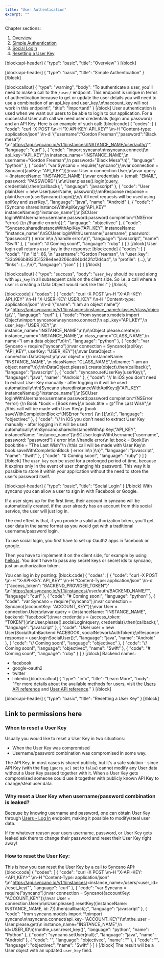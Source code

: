 ```yaml
---
title: "User Authentication"
excerpt: ""
---
```

Chapter sections:
1. [Overview]()
2. [Simple Authentication]()
3. [Social Login]()
4. [Resetting a User Key]()

[block:api-header]
{
  "type": "basic",
  "title": "Overview"
}
[/block]


[block:api-header]
{
  "type": "basic",
  "title": "Simple Authentication"
}
[/block]

[block:callout]
{
  "type": "warning",
  "body": "To authenticate a user, you'll need to make a call to the `/user/` endpoint. This endpoint is unique in terms of authentication because to get or update the user details you will need to use a combination of an api_key and user_key.\n\naccount_key will not work in this endpoint!",
  "title": "Important!"
}
[/block]
User authentication is used when we want our users to be able to login to our application. For a successful User auth call we need user credentials (login and password) and an API Key. Here is an example of such call:
[block:code]
{
  "codes": [
    {
      "code": "curl -X POST \\\n-H \"X-API-KEY: API_KEY\" \\\n-H \"Content-type: application/json\" \\\n-d '{\"username\":\"Gordon Freeman\",\"password\":\"Black mesa\"}' \\\n\"https://api.syncano.io/v1.1/instances/INSTANCE_NAME/user/auth/\"",
      "language": "curl"
    },
    {
      "code": "import syncano\n\nsyncano.connect(\n    api_key=\"API_KEY\",\n    instance_name=\"INSTANCE_NAME\",\n    username=\"Gordon Freeman\",\n    password=\"Black Mesa\"\n)",
      "language": "python"
    },
    {
      "code": "var Syncano = require(\"syncano\");\nvar connection = Syncano({apiKey: \"API_KEY\"});\nvar User = connection.User;\n\nvar query = {instanceName: \"INSTANCE_NAME\"};\nvar credentials = {email: \"EMAIL\", password: \"PASSWORD\"};\n\nUser.please().login(query, credentials).then(callback);",
      "language": "javascript"
    },
    {
      "code": "User plainUser = new User(userName, password);\n\nResponse<User> response = plainUser.on(userSyncano).login();\n// All next requests will be used using apiKey and userKey.",
      "language": "java",
      "name": "Android"
    },
    {
      "code": "[Syncano sharedInstanceWithApiKey:@\"API_KEY\" instanceName:@\"instance_name\"];\n[SCUser loginWithUsername:username password:password completion:^(NSError *error) {\n  //handle error\n}];",
      "language": "objectivec"
    },
    {
      "code": "Syncano.sharedInstanceWithApiKey(\"API_KEY\", instanceName: \"instance_name\")\nSCUser.loginWithUsername(\"username\", password: \"password\") { error in\n  //handle error\n}",
      "language": "javascript",
      "name": "Swift"
    },
    {
      "code": "# Coming soon!",
      "language": "ruby"
    }
  ]
}
[/block]
User login call returns `user_key` in the response:
[block:code]
{
  "codes": [
    {
      "code": "{\n    \"id\": 66, \n    \"username\": \"Gordon Freeman\", \n    \"user_key\": \"33b966b883351528e4ee3206cd84bd42fcf2d4a4\", \n    \"profile\": {...}, \n    \"links\": {...}\n}",
      "language": "json"
    }
  ]
}
[/block]

[block:callout]
{
  "type": "success",
  "body": "`user_key` should be used along with `api_key` in all subsequent calls on the client side. So i.e. a call where a user is creating a Data Object would look like this:"
}
[/block]

[block:code]
{
  "codes": [
    {
      "code": "curl -X POST \\\n-H \"X-API-KEY: API_KEY\" \\\n-H \"X-USER-KEY: USER_KEY\" \\\n-H \"Content-type: application/json\" \\\n-d '{\"name\": \"I am an object name\"}' \\\n\"https://api.syncano.io/v1.1/instances/instance_name/classes/class/objects/\"",
      "language": "curl"
    },
    {
      "code": "from syncano.models import Object\nimport syncano\n\nsyncano.connect(\n    api_key=\"API_KEY\",\n    user_key=\"USER_KEY\",\n    instance_name=\"INSTANCE_NAME\"\n)\n\nObject.please.create(\n    instance_name=\"INSTANCE_NAME\",\n    class_name=\"CLASS_NAME\",\n    name=\"I am a data object\"\n)\n",
      "language": "python"
    },
    {
      "code": "var Syncano = require(\"syncano\");\nvar connection = Syncano({apiKey: \"API_KEY\", userKey: \"USER_KEY\"});\nvar DataObject = connection.DataObject;\n\nvar object = {\n  instanceName: \"INSTANCE_NAME\", \n  className: \"CLASS_NAME\",\n\tname: \"I am an object name\"\n};\n\nDataObject.please().create(object).then(callback);",
      "language": "javascript"
    },
    {
      "code": "syncano.setUserKey(userKey);",
      "language": "java",
      "name": "Android"
    },
    {
      "code": "// In iOS you don't need to extract User Key manually - after logging in it will be used automatically\n\n[Syncano sharedInstanceWithApiKey:@\"API_KEY\" instanceName:@\"instance_name\"];\n[SCUser loginWithUsername:username password:password completion:^(NSError *error) {\n  Book *book = [Book new];\n  book.title = @\"The Last Wish\";\n  //this call will be made with User Key\n  [book saveWithCompletionBlock:^(NSError *error) {\n  }];\n}];",
      "language": "objectivec"
    },
    {
      "code": "// In iOS you don't need to extract User Key manually - after logging in it will be used automatically\n\nSyncano.sharedInstanceWithApiKey(\"API_KEY\", instanceName: \"instance_name\")\nSCUser.loginWithUsername(\"username\", password: \"password\") { error in\n  //handle error\n  let book = Book()\n  book.title = \"The Last Wish\"\n  //this call will be made with User Key\n  book.saveWithCompletionBlock { error in\n  }\n}",
      "language": "javascript",
      "name": "Swift"
    },
    {
      "code": "# Coming soon!",
      "language": "ruby"
    }
  ]
}
[/block]
The `user_key` can be used for a prolonged period of time, because it expires only in the event of user changing his password. This way it is possible to store it within your application without the need to store the user’s password itself.

[block:api-header]
{
  "type": "basic",
  "title": "Social Login"
}
[/block]
With syncano you can allow a user to sign in with Facebook or Google.

If a user signs up for the first time, their account in syncano will be automatically created, if the user already has an account from this social service, the user will just log in.

The end effect is that, if you provide a valid authorization token, you'll get user data in the same format as you would get with a traditional username/password login.

To use social login, you first have to set up Oauth2 apps in facebook or google.

Then you have to implement it on the client side, for example by using [hello.js](http://adodson.com/hello.js/). You don't have to pass any secret keys or secret ids to syncano, just an authorization token.

You can log in by posting:
[block:code]
{
  "codes": [
    {
      "code": "curl -X POST \\\n-H \"X-API-KEY: API_KEY\" \\\n-H \"Content-Type: application/json\" \\\n-d '{\"access_token\": \"BACKEND_PROVIDER_TOKEN\"}' \\\n\"https://api.syncano.io/v1.1/instances/<instance>/user/auth/BACKEND_NAME/\"",
      "language": "curl"
    },
    {
      "code": "# Coming soon!",
      "language": "python"
    },
    {
      "code": "var Syncano = require(\"syncano\");\nvar connection = Syncano({accountKey: \"ACCOUNT_KEY\"});\nvar User = connection.User;\n\nvar query = {instanceName: \"INSTANCE_NAME\", backend: \"facebook\"};\nvar credentials = {access_token: \"TOKEN\"};\n\nUser.please().socialLogin(query, credentials).then(callback);",
      "language": "javascript"
    },
    {
      "code": "User user = new User(SocialAuthBackend.FACEBOOK, socialNetworkAuthToken);\nResponse<User> response = user.loginSocialUser();",
      "language": "java",
      "name": "Android"
    },
    {
      "code": "// Coming soon!",
      "language": "objectivec"
    },
    {
      "code": "// Coming soon!",
      "language": "objectivec",
      "name": "Swift"
    },
    {
      "code": "# Coming soon!",
      "language": "ruby"
    }
  ]
}
[/block]
Backend names:

- facebook
- google-oauth2
- twitter
- linkedin
[block:callout]
{
  "type": "info",
  "title": "Learn More",
  "body": "For more details about the available methods for users, visit the [Users API reference](http://docs.syncano.com/v0.1.1/docs/users-list) and [User API reference](http://docs.syncano.com/v0.1.1/docs/user-log-in)."
}
[/block]

[block:api-header]
{
  "type": "basic",
  "title": "Resetting a User Key"
}
[/block]
## Link to permissions here
### When to reset a User Key
Usually you would like to reset a User Key in two situations:
- When the User Key was compromised 
- Username/password combination was compromised in some way. 

The API Key, in most cases is shared publicly, but it's a safe solution - since API Key (with the flag `ignore_acl` set to `false`) cannot modify any User data without a User Key passed together with it. When a User Key gets compromised someone could use it together with publicly known API Key to change/steal user data.

### Why reset a User Key when username/password combination is leaked? 
Because by knowing username and password, one can obtain User Key through [Users - Log In](http://docs.syncano.com/v0.1.1/docs/user-log-in) endpoint, making it possible to modify/steal user data.

If for whatever reason your users username, password, or User Key gets leaked ask them to change their password and reset their User Key right away!

### How to reset the User Key:
This is how you can reset the User Key by a call to Syncano API:
[block:code]
{
  "codes": [
    {
      "code": "curl -X POST \\\n-H \"X-API-KEY: <API_KEY>\" \\\n-H \"Content-Type: application/json\" \\\n\"https://api.syncano.io/v1.1/instances/<instance_name>/users/<user_id>/reset_key/\"",
      "language": "curl"
    },
    {
      "code": "var Syncano = require(\"syncano\");\nvar connection = Syncano({accountKey: \"ACCOUNT_KEY\"});\nvar User = connection.User;\n\nUser.please().resetKey({instanceName: INSTANCE_NAME, id: 7}).then(callback);",
      "language": "javascript"
    },
    {
      "code": "from syncano.models import *\nimport syncano\n\nsyncano.connect(api_key=\"ACCOUNT_KEY\")\n\nthe_user = User.please.get(\n    instance_name=\"INSTANCE_NAME\",\n    id=USER_ID\n)\n\nthe_user.reset_key()",
      "language": "python",
      "name": "Python"
    },
    {
      "code": "syncano.setUser(null);",
      "language": "java",
      "name": "Android"
    },
    {
      "code": "",
      "language": "objectivec",
      "name": ""
    },
    {
      "code": "",
      "language": "objectivec",
      "name": "Swift"
    }
  ]
}
[/block]
The result will be a User object with an updated `user_key` field.